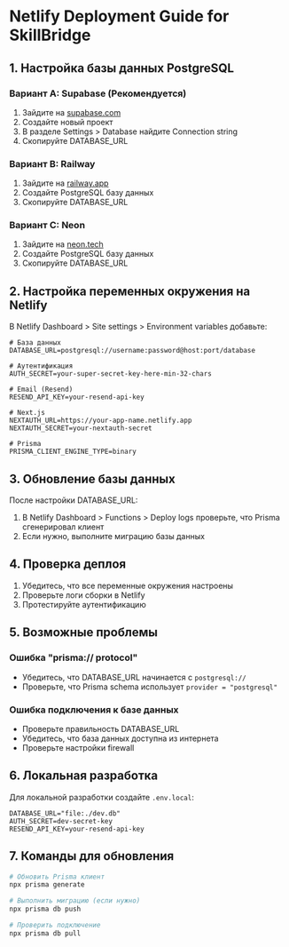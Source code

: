 # Netlify Deployment Guide for SkillBridge

## 1. Настройка базы данных PostgreSQL

### Вариант A: Supabase (Рекомендуется)
1. Зайдите на [supabase.com](https://supabase.com)
2. Создайте новый проект
3. В разделе Settings > Database найдите Connection string
4. Скопируйте DATABASE_URL

### Вариант B: Railway
1. Зайдите на [railway.app](https://railway.app)
2. Создайте PostgreSQL базу данных
3. Скопируйте DATABASE_URL

### Вариант C: Neon
1. Зайдите на [neon.tech](https://neon.tech)
2. Создайте PostgreSQL базу данных
3. Скопируйте DATABASE_URL

## 2. Настройка переменных окружения на Netlify

В Netlify Dashboard > Site settings > Environment variables добавьте:

```env
# База данных
DATABASE_URL=postgresql://username:password@host:port/database

# Аутентификация
AUTH_SECRET=your-super-secret-key-here-min-32-chars

# Email (Resend)
RESEND_API_KEY=your-resend-api-key

# Next.js
NEXTAUTH_URL=https://your-app-name.netlify.app
NEXTAUTH_SECRET=your-nextauth-secret

# Prisma
PRISMA_CLIENT_ENGINE_TYPE=binary
```

## 3. Обновление базы данных

После настройки DATABASE_URL:

1. В Netlify Dashboard > Functions > Deploy logs проверьте, что Prisma сгенерировал клиент
2. Если нужно, выполните миграцию базы данных

## 4. Проверка деплоя

1. Убедитесь, что все переменные окружения настроены
2. Проверьте логи сборки в Netlify
3. Протестируйте аутентификацию

## 5. Возможные проблемы

### Ошибка "prisma:// protocol"
- Убедитесь, что DATABASE_URL начинается с `postgresql://`
- Проверьте, что Prisma schema использует `provider = "postgresql"`

### Ошибка подключения к базе данных
- Проверьте правильность DATABASE_URL
- Убедитесь, что база данных доступна из интернета
- Проверьте настройки firewall

## 6. Локальная разработка

Для локальной разработки создайте `.env.local`:

```env
DATABASE_URL="file:./dev.db"
AUTH_SECRET=dev-secret-key
RESEND_API_KEY=your-resend-api-key
```

## 7. Команды для обновления

```bash
# Обновить Prisma клиент
npx prisma generate

# Выполнить миграцию (если нужно)
npx prisma db push

# Проверить подключение
npx prisma db pull
```
